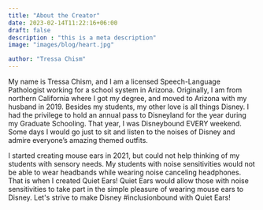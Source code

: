 ```yaml
---
title: "About the Creator"
date: 2023-02-14T11:22:16+06:00
draft: false
description : "this is a meta description"
image: "images/blog/heart.jpg"

author: "Tressa Chism"
---
```


My name is Tressa Chism, and I am a licensed Speech-Language Pathologist working for a school system in Arizona. Originally, I am from northern California where I got my degree, and moved to Arizona with my husband in 2019. Besides my students, my other love is all things Disney. I had the privilege to hold an annual pass to Disneyland for the year during my Graduate Schooling. That year, I was Disneybound EVERY weekend. Some days I would go just to sit and listen to the noises of Disney and admire everyone’s amazing themed outfits. 

I started creating mouse ears in 2021, but could not help thinking of my students with sensory needs. My students with noise sensitivities would not be able to wear headbands while wearing noise canceling headphones. That is when I created Quiet Ears! Quiet Ears would allow those with noise sensitivities to take part in the simple pleasure of wearing mouse ears to Disney. Let's strive to make Disney #inclusionbound with Quiet Ears! 
